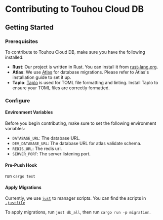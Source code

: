 # Contributing to Touhou Cloud DB

## Getting Started

### Prerequisites

To contribute to Touhou Cloud DB, make sure you have the following installed:

- **Rust**: Our project is written in Rust. You can install it from [rust-lang.org](https://www.rust-lang.org/).
- **Atlas**: We use [Atlas](https://atlasgo.io/) for database migrations. Please refer to Atlas's installation guide to
  set it up.
- **Taplo**: [Taplo](https://taplo.tamasfe.dev/) is used for TOML file formatting and linting. Install Taplo to ensure
  your TOML files are correctly formatted.

### Configure

#### Environment Variables

Before you begin contributing, make sure to set the following environment variables:

- `DATABASE_URL`: The database URL.
- `DEV_DATABASE_URL`: The database URL for atlas validate schema.
- `REDIS_URL`: The redis url.
- `SERVER_PORT`: The server listening port.

#### Pre-Push Hook

run `cargo test`

#### Apply Migrations

Currently, we use [`just`](https://github.com/casey/just?tab=readme-ov-file#global-justfile) to manager scripts. You can find the scripts in [`.justfile`](.justfile)

To apply migrations, run `just db_all`, then run `cargo run -p migration`.
